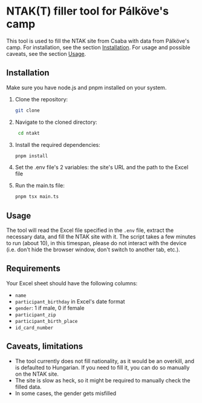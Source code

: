 # NTAK(T) filler tool for Pálköve's camp

This tool is used to fill the NTAK site from Csaba with data from Pálköve's camp. For installation, see the
section [Installation](#installation). For usage and possible caveats, see the section [Usage](#usage).

## Installation

Make sure you have node.js and pnpm installed on your system.

1. Clone the repository:
   ```bash
   git clone
   ```
2. Navigate to the cloned directory:
   ```bash
    cd ntakt
    ```
3. Install the required dependencies:

    ```bash
    pnpm install
    ```

4. Set the .env file's 2 variables: the site's URL and the path to the Excel file
5. Run the main.ts file:
    ```bash
    pnpm tsx main.ts
    ```
   
## Usage

The tool will read the Excel file specified in the `.env` file, extract the necessary data, and fill the NTAK site with it. The script takes a few minutes to run (about 10), in this timespan, please do not interact with the device (i.e. don't hide the browser window, don't switch to another tab, etc.). 

## Requirements

Your Excel sheet should have the following columns:

- `name`
- `participant_birthday` in Excel's date format
- `gender`: 1 if male, 0 if female
- `participant_zip`
- `participant_birth_place`
- `id_card_number`

## Caveats, limitations

- The tool currently does not fill nationality, as it would be an overkill, and is defaulted to Hungarian. If you need to fill it, you can do so manually on the NTAK site. 
- The site is slow as heck, so it might be required to manually check the filled data.
- In some cases, the gender gets misfilled